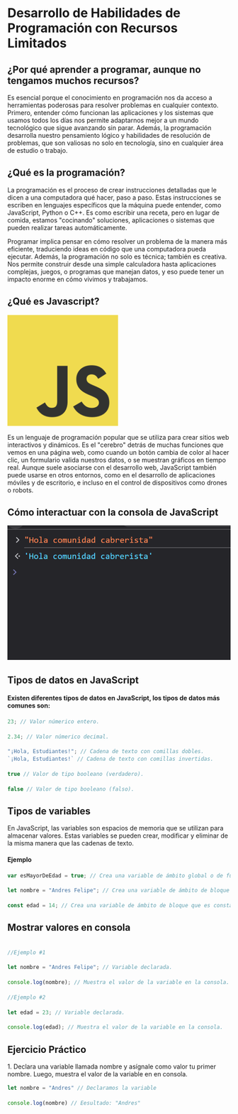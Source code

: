 # Desarrollo de Habilidades de Programación con Recursos Limitados


## ¿Por qué aprender a programar, aunque no tengamos muchos recursos?

<p>Es esencial porque el conocimiento en programación nos da acceso a herramientas poderosas para resolver problemas en cualquier contexto. Primero, entender cómo funcionan las aplicaciones y los sistemas que usamos todos los días nos permite adaptarnos mejor a un mundo tecnológico que sigue avanzando sin parar. Además, la programación desarrolla nuestro pensamiento lógico y habilidades de resolución de problemas, que son valiosas no solo en tecnología, sino en cualquier área de estudio o trabajo.</p>

## ¿Qué es la programación?

<p>La programación es el proceso de crear instrucciones detalladas que le dicen a una computadora qué hacer, paso a paso. Estas instrucciones se escriben en lenguajes específicos que la máquina puede entender, como JavaScript, Python o C++. Es como escribir una receta, pero en lugar de comida, estamos "cocinando" soluciones, aplicaciones o sistemas que pueden realizar tareas automáticamente.</p>

<p>Programar implica pensar en cómo resolver un problema de la manera más eficiente, traduciendo ideas en código que una computadora pueda ejecutar. Además, la programación no solo es técnica; también es creativa. Nos permite construir desde una simple calculadora hasta aplicaciones complejas, juegos, o programas que manejan datos, y eso puede tener un impacto enorme en cómo vivimos y trabajamos.</p>

## ¿Qué es Javascript?

<img src ="./imagenes/JavaScript-logo.png" width="250" height="250" alt="Javascript">

<p> Es un lenguaje de programación popular que se utiliza para crear sitios web interactivos y dinámicos. Es el "cerebro" detrás de muchas funciones que vemos en una página web, como cuando un botón cambia de color al hacer clic, un formulario valida nuestros datos, o se muestran gráficos en tiempo real. Aunque suele asociarse con el desarrollo web, JavaScript también puede usarse en otros entornos, como en el desarrollo de aplicaciones móviles y de escritorio, e incluso en el control de dispositivos como drones o robots.</p>

## Cómo interactuar con la consola de JavaScript

<img src ="./imagenes/InteraccionConsola.png" alt="Consola Javascript Chrome">


## Tipos de datos en JavaScript

<h4>Existen diferentes tipos de datos en JavaScript, los tipos de datos más comunes son: </h4>

 ```javascript
23; // Valor númerico entero.

2.34; // Valor númerico decimal.

"¡Hola, Estudiantes!"; // Cadena de texto con comillas dobles.
`¡Hola, Estudiantes!` // Cadena de texto con comillas invertidas.

true // Valor de tipo booleano (verdadero).

false // Valor de tipo booleano (falso).
```

<h2>Tipos de variables</h2>

<p>En JavaScript, las variables son espacios de memoria que se utilizan para almacenar valores. Estas variables se pueden crear, modificar y eliminar de la misma manera que las cadenas de texto. </p>

<h4>Ejemplo</h4>

```javascript
var esMayorDeEdad = true; // Crea una variable de ámbito global o de función (dependiendo de dónde se declare), pero no estrictamente "global".

let nombre = "Andres Felipe"; // Crea una variable de ámbito de bloque (local al bloque, bucle o instrucción donde se declara).

const edad = 14; // Crea una variable de ámbito de bloque que es constante, lo que significa que su valor no puede ser reasignado.
```

<h2>Mostrar valores en consola</h2>

```javascript

//Ejemplo #1

let nombre = "Andres Felipe"; // Variable declarada.

console.log(nombre); // Muestra el valor de la variable en la consola.

//Ejemplo #2

let edad = 23; // Variable declarada.

console.log(edad); // Muestra el valor de la variable en la consola.

```

<h2>Ejercicio Práctico</h2>

<p>1. Declara una variable llamada nombre y asígnale como valor tu  primer nombre. Luego, muestra el valor de la variable en 
en consola.
</p>

```javascript
let nombre = "Andres" // Declaramos la variable

console.log(nombre) // Eesultado: "Andres"
```



    
    